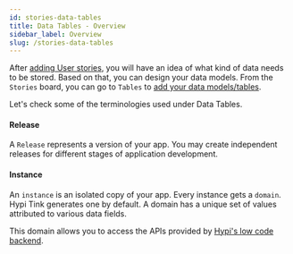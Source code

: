 ```yaml
---
id: stories-data-tables
title: Data Tables - Overview
sidebar_label: Overview
slug: /stories-data-tables
---
```


After [adding User stories](hypi-tink-stories.md), you will have an idea of what kind of data needs to be stored. Based on that, you can design your data models. From the `Stories` board, you can go to `Tables` to [add your data models/tables](data-tables.md).

Let's check some of the terminologies used under Data Tables.

#### Release

A `Release` represents a version of your app. You may create independent releases for different stages of application development.

#### Instance

An `instance` is an isolated copy of your app. Every instance gets a `domain`. Hypi Tink generates one by default.  A domain has a unique set of values attributed to various data fields.

This domain allows you to access the APIs provided by [Hypi's low code backend](https://docs.hypi.app/docs/api-references).


